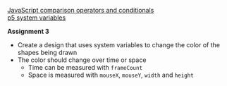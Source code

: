 [JavaScript comparison operators and conditionals](https://owenroberts.github.io/mmp210/week3/index.html)  
[p5 system variables](https://owenroberts.github.io/mmp210/week3/p5.html)

**Assignment 3**
- Create a design that uses system variables to change the color of the shapes being drawn
- The color should change over time or space
	- Time can be measured with `frameCount`
	- Space is measured with `mouseX`, `mouseY`, `width` and `height` 
